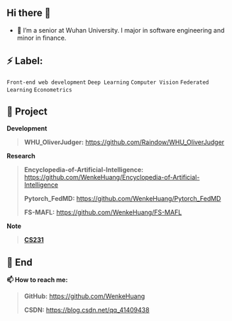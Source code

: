 ## Hi there 👋

<!--
**WenkeHuang/WenkeHuang** is a ✨ _special_ ✨ repository because its `README.md` (this file) appears on your GitHub profile.
I  am  黄文柯 是个大帅哥
Here are some ideas to get you started:

- 🔭 I’m currently working on ...
- 🌱 I’m currently learning ...
- 👯 I’m looking to collaborate on ...
- 🤔 I’m looking for help with ...
- 💬 Ask me about ...
- 📫 How to reach me: ...
- 😄 Pronouns: ...
- ⚡ Fun fact: ...
-->

- 🌱 I’m  a senior at Wuhan University. I major in software engineering and minor in finance. 
 

## ⚡ Label:

`Front-end web development`  `Deep Learning`  `Computer Vision`  `Federated Learning`  `Econometrics`  

## :pushpin: Project

**Development**

> **WHU_OliverJudger:** https://github.com/Raindow/WHU_OliverJudger

**Research**

> **Encyclopedia-of-Artificial-Intelligence:** https://github.com/WenkeHuang/Encyclopedia-of-Artificial-Intelligence
>
> **Pytorch_FedMD:** https://github.com/WenkeHuang/Pytorch_FedMD
>
> **FS-MAFL:** https://github.com/WenkeHuang/FS-MAFL
>

**Note**
>
> **[CS231](https://github.com/WenkeHuang/Encyclopedia-of-Artificial-Intelligence/blob/master/Deep%20Learning/Note/CS231%20Convolutional%20Neural%20Networks%20for%20Visual%20Recognition.pdf)** 

## 💬 End

**📫 How to reach me:**

>
> **GitHub:** https://github.com/WenkeHuang
>
> **CSDN:** https://blog.csdn.net/qq_41409438



